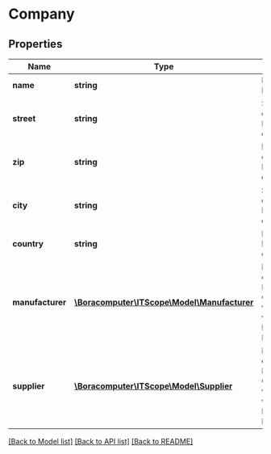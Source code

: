 # Company

## Properties
Name | Type | Description | Notes
------------ | ------------- | ------------- | -------------
**name** | **string** | Name der Firma | [optional] 
**street** | **string** | Straßenname der Hauptadresse der Firma | [optional] 
**zip** | **string** | Postleitzahl der Hauptadresse der Firma | [optional] 
**city** | **string** | Stadtname der Hauptadresse der Firma | [optional] 
**country** | **string** | Land der Hauptadresse der Firma | [optional] 
**manufacturer** | [**\Boracomputer\ITScope\Model\Manufacturer**](Manufacturer.md) | Referenz auf das Hersteller-Objekt; nur vorhanden, wenn diese Firma ein Hersteller ist | [optional] 
**supplier** | [**\Boracomputer\ITScope\Model\Supplier**](Supplier.md) | Refernz auf das Lieferanten-Objekt; nur vorhanden, wenn diese Firma ein Lieferant ist | [optional] 

[[Back to Model list]](../README.md#documentation-for-models) [[Back to API list]](../README.md#documentation-for-api-endpoints) [[Back to README]](../README.md)


